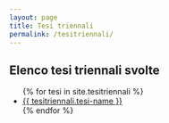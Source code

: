 ```yaml
---
layout: page
title: Tesi triennali
permalink: /tesitriennali/
---
```


## Elenco tesi triennali svolte 

<ul>
{% for tesi in site.tesitriennali %}
  <li><a href="{{site.baseurl}}{{ tesitriennali.url }}">{{ tesitriennali.tesi-name }}</a></li>
{% endfor %}
</ul>
